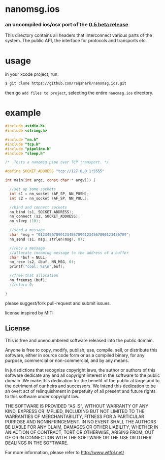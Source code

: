 # nanomsg.ios
### an uncompiled ios/osx port of the [0.5 beta release](https://github.com/nanomsg/nanomsg/releases/tag/0.5-beta)

This directory contains all headers that interconnect various parts of
the system. The public API, the interface for protocols and transports etc.

# usage

in your xcode project, run:
```bash
$ git clone https://github.com/reqshark/nanomsg.ios.git
```

then go `add files to project`, selecting the entire `nanomsg.ios` directory.

# example

```c
#include <stdio.h>
#include <string.h>

#include "nn.h"
#include "tcp.h"
#include "pipeline.h"
#include "sleep.h"

/*  Tests a nanomsg pipe over TCP transport. */

#define SOCKET_ADDRESS "tcp://127.0.0.1:5555"

int main(int argc, const char * argv[]) {

  //set up some sockets
  int s1 = nn_socket (AF_SP, NN_PUSH);
  int s2 = nn_socket (AF_SP, NN_PULL);

  //bind and connect sockets
  nn_bind (s1, SOCKET_ADDRESS);
  nn_connect (s2, SOCKET_ADDRESS);
  nn_sleep (10);

  //send a message
  char *msg = "0123456789012345678901234567890123456789";
  nn_send (s1, msg, strlen(msg), 0);

  //recv a message
  //allocate incoming message to the address of a buffer
  char *buf = NULL;
  nn_recv (s2, &buf, NN_MSG, 0);
  printf("cool: %s\n",buf);

  //free that allocation
  nn_freemsg (buf);
  //return 0;

}
```

please suggest/fork pull-request and submit issues.

license inspired by MIT:

License
-------

This is free and unencumbered software released into the public domain.

Anyone is free to copy, modify, publish, use, compile, sell, or
distribute this software, either in source code form or as a compiled
binary, for any purpose, commercial or non-commercial, and by any
means.

In jurisdictions that recognize copyright laws, the author or authors
of this software dedicate any and all copyright interest in the
software to the public domain. We make this dedication for the benefit
of the public at large and to the detriment of our heirs and
successors. We intend this dedication to be an overt act of
relinquishment in perpetuity of all present and future rights to this
software under copyright law.

THE SOFTWARE IS PROVIDED "AS IS", WITHOUT WARRANTY OF ANY KIND,
EXPRESS OR IMPLIED, INCLUDING BUT NOT LIMITED TO THE WARRANTIES OF
MERCHANTABILITY, FITNESS FOR A PARTICULAR PURPOSE AND NONINFRINGEMENT.
IN NO EVENT SHALL THE AUTHORS BE LIABLE FOR ANY CLAIM, DAMAGES OR
OTHER LIABILITY, WHETHER IN AN ACTION OF CONTRACT, TORT OR OTHERWISE,
ARISING FROM, OUT OF OR IN CONNECTION WITH THE SOFTWARE OR THE USE OR
OTHER DEALINGS IN THE SOFTWARE.

For more information, please refer to <http://www.wtfpl.net/>
